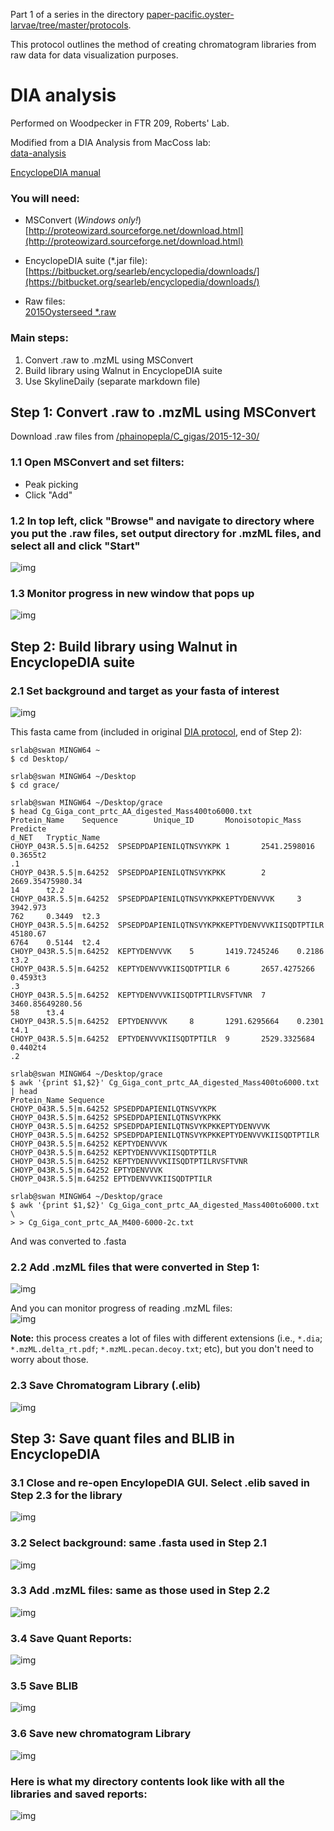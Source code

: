 Part 1 of a series in the directory [paper-pacific.oyster-larvae/tree/master/protocols](https://github.com/grace-ac/paper-pacific.oyster-larvae/tree/master/protocols). 

This protocol outlines the method of creating chromatogram libraries from raw data for data visualization purposes. 

# DIA analysis
Performed on Woodpecker in FTR 209, Roberts' Lab. 

Modified from a DIA Analysis from MacCoss lab:      
[data-analysis](https://docs.google.com/document/d/1Vr3wE7Z8eJVenUWgbxJ3CmXxCoNiba_HYQXh7sNce_k/edit)

[EncyclopeDIA manual](https://bitbucket.org/searleb/encyclopedia/downloads/EncyclopeDIA%20manual.pdf)

### You will need:
- MSConvert (_Windows only!_)    
[http://proteowizard.sourceforge.net/download.html](http://proteowizard.sourceforge.net/download.html)
- EncyclopeDIA suite (*.jar file):     
[https://bitbucket.org/searleb/encyclopedia/downloads/](https://bitbucket.org/searleb/encyclopedia/downloads/)  

- Raw files:        
[2015Oysterseed *.raw](http://owl.fish.washington.edu/phainopepla/C_gigas/2015-12-30/)

### Main steps:
1. Convert .raw to .mzML using MSConvert
2. Build library using Walnut in EncyclopeDIA suite
3. Use SkylineDaily (separate markdown file) 

## Step 1: Convert .raw to .mzML using MSConvert

Download .raw files from [/phainopepla/C_gigas/2015-12-30/](http://owl.fish.washington.edu/phainopepla/C_gigas/2015-12-30/)

### 1.1 Open MSConvert and set filters:     
- Peak picking     
- Click "Add"     

### 1.2 In top left, click "Browse" and navigate to directory where you put the .raw files, set output directory for .mzML files, and select all and click "Start"      
![img](../images/EncyclopeDIA-images/01-MSconvert.PNG)

### 1.3 Monitor progress in new window that pops up     
![img](../images/EncyclopeDIA-images/02-converting-to-mzML.PNG)

## Step 2: Build library using Walnut in EncyclopeDIA suite      

### 2.1 Set background and target as your fasta of interest       
![img](../images/EncyclopeDIA-images/03-walnut-add-background.PNG)    

This fasta came from (included in original [DIA protocol](https://github.com/RobertsLab/resources/blob/master/protocols/DIA-data-Analyses.md), end of Step 2):    
```
srlab@swan MINGW64 ~
$ cd Desktop/

srlab@swan MINGW64 ~/Desktop
$ cd grace/

srlab@swan MINGW64 ~/Desktop/grace
$ head Cg_Giga_cont_prtc_AA_digested_Mass400to6000.txt
Protein_Name    Sequence        Unique_ID       Monoisotopic_Mass       Predicte
d_NET   Tryptic_Name
CHOYP_043R.5.5|m.64252  SPSEDPDAPIENILQTNSVYKPK 1       2541.2598016    0.3655t2
.1
CHOYP_043R.5.5|m.64252  SPSEDPDAPIENILQTNSVYKPKK        2       2669.35475980.34
14      t2.2
CHOYP_043R.5.5|m.64252  SPSEDPDAPIENILQTNSVYKPKKEPTYDENVVVK     3       3942.973
762     0.3449  t2.3
CHOYP_043R.5.5|m.64252  SPSEDPDAPIENILQTNSVYKPKKEPTYDENVVVKIISQDTPTILR  45180.67
6764    0.5144  t2.4
CHOYP_043R.5.5|m.64252  KEPTYDENVVVK    5       1419.7245246    0.2186  t3.2
CHOYP_043R.5.5|m.64252  KEPTYDENVVVKIISQDTPTILR 6       2657.4275266    0.4593t3
.3
CHOYP_043R.5.5|m.64252  KEPTYDENVVVKIISQDTPTILRVSFTVNR  7       3460.85649280.56
58      t3.4
CHOYP_043R.5.5|m.64252  EPTYDENVVVK     8       1291.6295664    0.2301  t4.1
CHOYP_043R.5.5|m.64252  EPTYDENVVVKIISQDTPTILR  9       2529.3325684    0.4402t4
.2

srlab@swan MINGW64 ~/Desktop/grace
$ awk '{print $1,$2}' Cg_Giga_cont_prtc_AA_digested_Mass400to6000.txt | head
Protein_Name Sequence
CHOYP_043R.5.5|m.64252 SPSEDPDAPIENILQTNSVYKPK
CHOYP_043R.5.5|m.64252 SPSEDPDAPIENILQTNSVYKPKK
CHOYP_043R.5.5|m.64252 SPSEDPDAPIENILQTNSVYKPKKEPTYDENVVVK
CHOYP_043R.5.5|m.64252 SPSEDPDAPIENILQTNSVYKPKKEPTYDENVVVKIISQDTPTILR
CHOYP_043R.5.5|m.64252 KEPTYDENVVVK
CHOYP_043R.5.5|m.64252 KEPTYDENVVVKIISQDTPTILR
CHOYP_043R.5.5|m.64252 KEPTYDENVVVKIISQDTPTILRVSFTVNR
CHOYP_043R.5.5|m.64252 EPTYDENVVVK
CHOYP_043R.5.5|m.64252 EPTYDENVVVKIISQDTPTILR

srlab@swan MINGW64 ~/Desktop/grace
$ awk '{print $1,$2}' Cg_Giga_cont_prtc_AA_digested_Mass400to6000.txt \
> > Cg_Giga_cont_prtc_AA_M400-6000-2c.txt
```
And was converted to .fasta 

### 2.2 Add .mzML files that were converted in Step 1:    
![img](../images/EncyclopeDIA-images/04-walnut-add-mzml.PNG)   

And you can monitor progress of reading .mzML files:    
![img](../images/EncyclopeDIA-images/05-read-mzml-progres.PNG)

**Note:** this process creates a lot of files with different extensions (i.e., `*.dia`; `*.mzML.delta_rt.pdf`; `*.mzML.pecan.decoy.txt`; etc), but you don't need to worry about those. 

### 2.3 Save Chromatogram Library (.elib)     
![img](../images/EncyclopeDIA-images/06-save-chroma-lib.PNG)

## Step 3: Save quant files and BLIB in EncyclopeDIA     
### 3.1 Close and re-open EncylopeDIA GUI. Select .elib saved in Step 2.3 for the library        
![img](../images/EncyclopeDIA-images/07-select-elib.PNG)

### 3.2 Select background: same .fasta used in Step 2.1         
![img](../images/EncyclopeDIA-images/08-select-background-fasta.PNG)

### 3.3 Add .mzML files: same as those used in Step 2.2       
![img](../images/EncyclopeDIA-images/09-add-mzML.PNG)

### 3.4 Save Quant Reports:     
![img](../images/EncyclopeDIA-images/11-save-quant-reports.PNG)

### 3.5 Save BLIB      
![img](../images/EncyclopeDIA-images/13-save-blib.PNG)

### 3.6 Save new chromatogram Library       
![img](../images/EncyclopeDIA-images/15-saving-chrom-lib2.PNG)

### Here is what my directory contents look like with all the libraries and saved reports:    
![img](../images/EncyclopeDIA-images/17-final-contents.PNG)  


